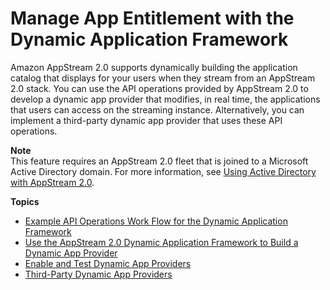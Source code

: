 # Manage App Entitlement with the Dynamic Application Framework<a name="manage-app-entitlement"></a>

Amazon AppStream 2\.0 supports dynamically building the application catalog that displays for your users when they stream from an AppStream 2\.0 stack\. You can use the API operations provided by AppStream 2\.0 to develop a dynamic app provider that modifies, in real time, the applications that users can access on the streaming instance\. Alternatively, you can implement a third\-party dynamic app provider that uses these API operations\. 

**Note**  
This feature requires an AppStream 2\.0 fleet that is joined to a Microsoft Active Directory domain\. For more information, see [Using Active Directory with AppStream 2\.0](active-directory.md)\.

**Topics**
+ [Example API Operations Work Flow for the Dynamic Application Framework](manage-app-entitlement-sample-api-workflow.md)
+ [Use the AppStream 2\.0 Dynamic Application Framework to Build a Dynamic App Provider](build-dynamic-app-provider.md)
+ [Enable and Test Dynamic App Providers](enable-test-dynamic-app-providers.md)
+ [Third\-Party Dynamic App Providers](third-party-dynamic-app-providers.md)